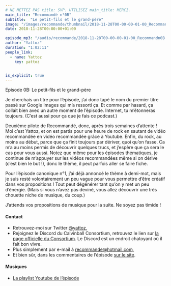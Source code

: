 ```yaml
---
# NE METTEZ PAS title: SVP. UTILISEZ main_title: MERCI.
main_title: "Recommandé n°0B"
subtitle:  "Le petit-fils et le grand-père"
image: "/images/recommande/thumbnail/2018-11-28T00-00-00-01-00_Recommandn0B.jpg"
date: 2018-11-28T00:00:00+01:00

episode_mp3: "/audio/recommande/2018-11-28T00-00-00-01-00_Recommandn0B.mp3"
author: "Yattoz"
duration: "1:02:11"
people_link: 
  - name: Yattoz
    key: yattoz


is_explicit: true
---
```


<PodcastHeader/>

<!-- ECRIRE LA DESCRIPTION DE L'EPISODE SOUS CETTE LIGNE -->


 Episode 0B: Le petit-fils et le grand-père 

<p>Je cherchais un titre pour l’épisode, j’ai donc tapé le nom du premier titre passé sur Google Images qui m’a ressorti ça. Et comme par hasard, ça collait bien avec un autre moment de l’épisode. Internet, tu m’étonneras toujours. (C’est aussi pour ça que je fais ce podcast.)</p>

<p>Deuxième pilote de Recommandé, donc, après trois semaines d’attente ! Moi c’est Yattoz, et on est partis pour une heure de rock en sautant de vidéo recommandée en vidéo recommandée grâce à Youtube. Enfin, du rock, au moins au début, parce que ça finit toujours par dériver, quoi qu’on fasse. Ca m’a au moins permis de découvrir quelques trucs, et j’espère que ça sera le cas pour vous aussi. Notez que même pour les épisodes thématiques, je continue de m’appuyer sur les vidéos recommandées même si on dérive (c’est bien le but !), donc le thème, il peut parfois aller se faire fiche.</p>

<p>Pour l’épisode canonique n°1, j’ai déjà annoncé le thème à demi-mot, mais je suis resté volontairement un peu vague pour vous permettre d’être créatif dans vos propositions ! Tout peut dégénérer tant qu’on y met un peu d’énergie. (Mais si vous n’avez pas deviné, vous allez découvrir une très chouette niche de musique, du coup.)</p>

<p>J’attends vos propositions de musique pour la suite. Ne soyez pas timide !</p>

<h4>Contact</h4>

<ul>
  <li>Retrouvez-moi sur Twitter <a href="https://twitter.com/yattoz" rel="nofollow">@yattoz</a>,</li>
  <li>Rejoignez le Discord du Calvinball Consortium, retrouvez le lien sur <a href="https://calvinballradio.wordpress.com/" rel="nofollow">la page officielle du Consortium</a>. Le Discord est un endroit chatoyant où il fait bon vivre.</li>
  <li>Plus simplement par e-mail à <a href="mailto:recommande@hotmail.com" rel="nofollow">recommande@hotmail.com</a>,</li>
  <li>Et bien sûr, dans les commentaires de l’épisode <a href="https://recommande.duckdns.org" rel="nofollow">sur le site</a>.</li>
</ul>

<h4>Musiques</h4>

<ul>
  <li><a href="https://www.youtube.com/playlist?list=PLNjXbZkItxtaT46wTK-HofL6Iq-Obciud" rel="nofollow">La playlist Youtube de l’épisode</a></li>
</ul>


